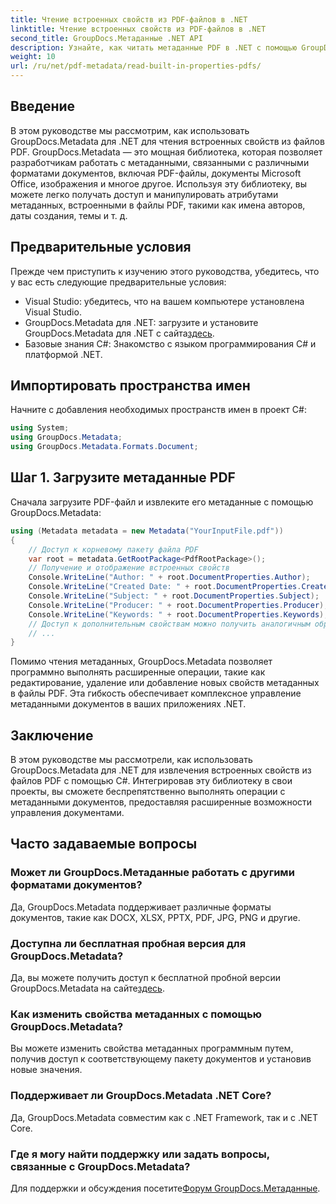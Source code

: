 ```yaml
---
title: Чтение встроенных свойств из PDF-файлов в .NET
linktitle: Чтение встроенных свойств из PDF-файлов в .NET
second_title: GroupDocs.Метаданные .NET API
description: Узнайте, как читать метаданные PDF в .NET с помощью GroupDocs.Metadata. Получите доступ к именам авторов, датам создания, темам и т. д. с помощью кода C#.
weight: 10
url: /ru/net/pdf-metadata/read-built-in-properties-pdfs/
---
```

## Введение
В этом руководстве мы рассмотрим, как использовать GroupDocs.Metadata для .NET для чтения встроенных свойств из файлов PDF. GroupDocs.Metadata — это мощная библиотека, которая позволяет разработчикам работать с метаданными, связанными с различными форматами документов, включая PDF-файлы, документы Microsoft Office, изображения и многое другое. Используя эту библиотеку, вы можете легко получать доступ и манипулировать атрибутами метаданных, встроенными в файлы PDF, такими как имена авторов, даты создания, темы и т. д.
## Предварительные условия
Прежде чем приступить к изучению этого руководства, убедитесь, что у вас есть следующие предварительные условия:
- Visual Studio: убедитесь, что на вашем компьютере установлена Visual Studio.
-  GroupDocs.Metadata для .NET: загрузите и установите GroupDocs.Metadata для .NET с сайта[здесь](https://releases.groupdocs.com/metadata/net/).
- Базовые знания C#: Знакомство с языком программирования C# и платформой .NET.

## Импортировать пространства имен
Начните с добавления необходимых пространств имен в проект C#:
```csharp
using System;
using GroupDocs.Metadata;
using GroupDocs.Metadata.Formats.Document;
```
## Шаг 1. Загрузите метаданные PDF
Сначала загрузите PDF-файл и извлеките его метаданные с помощью GroupDocs.Metadata:
```csharp
using (Metadata metadata = new Metadata("YourInputFile.pdf"))
{
    // Доступ к корневому пакету файла PDF
    var root = metadata.GetRootPackage<PdfRootPackage>();
    // Получение и отображение встроенных свойств
    Console.WriteLine("Author: " + root.DocumentProperties.Author);
    Console.WriteLine("Created Date: " + root.DocumentProperties.CreatedDate);
    Console.WriteLine("Subject: " + root.DocumentProperties.Subject);
    Console.WriteLine("Producer: " + root.DocumentProperties.Producer);
    Console.WriteLine("Keywords: " + root.DocumentProperties.Keywords);
    // Доступ к дополнительным свойствам можно получить аналогичным образом.
    // ...
}
```
Помимо чтения метаданных, GroupDocs.Metadata позволяет программно выполнять расширенные операции, такие как редактирование, удаление или добавление новых свойств метаданных в файлы PDF. Эта гибкость обеспечивает комплексное управление метаданными документов в ваших приложениях .NET.
## Заключение
В этом руководстве мы рассмотрели, как использовать GroupDocs.Metadata для .NET для извлечения встроенных свойств из файлов PDF с помощью C#. Интегрировав эту библиотеку в свои проекты, вы сможете беспрепятственно выполнять операции с метаданными документов, предоставляя расширенные возможности управления документами.

## Часто задаваемые вопросы
### Может ли GroupDocs.Метаданные работать с другими форматами документов?
Да, GroupDocs.Metadata поддерживает различные форматы документов, такие как DOCX, XLSX, PPTX, PDF, JPG, PNG и другие.
### Доступна ли бесплатная пробная версия для GroupDocs.Metadata?
Да, вы можете получить доступ к бесплатной пробной версии GroupDocs.Metadata на сайте[здесь](https://releases.groupdocs.com/).
### Как изменить свойства метаданных с помощью GroupDocs.Metadata?
Вы можете изменить свойства метаданных программным путем, получив доступ к соответствующему пакету документов и установив новые значения.
### Поддерживает ли GroupDocs.Metadata .NET Core?
Да, GroupDocs.Metadata совместим как с .NET Framework, так и с .NET Core.
### Где я могу найти поддержку или задать вопросы, связанные с GroupDocs.Metadata?
 Для поддержки и обсуждения посетите[Форум GroupDocs.Метаданные](https://forum.groupdocs.com/c/metadata/14).